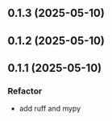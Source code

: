## 0.1.3 (2025-05-10)

## 0.1.2 (2025-05-10)

## 0.1.1 (2025-05-10)

### Refactor

- add ruff and mypy
